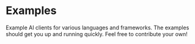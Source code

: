 # Examples

Example AI clients for various languages and frameworks.
The examples should get you up and running quickly.
Feel free to contribute your own!